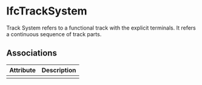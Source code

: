 IfcTrackSystem
==============
Track System refers to a functional track with the explicit terminals. It
refers a continuous sequence of track parts.


Associations
------------
| Attribute   | Description   |
|-------------|---------------|
|             |               |

